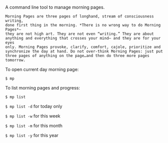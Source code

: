 A command line tool to manage morning pages.

    Morning Pages are three pages of longhand, stream of consciousness writing,
    done first thing in the morning. *There is no wrong way to do Morning Pages*–
    they are not high art. They are not even “writing.” They are about
    anything and everything that crosses your mind– and they are for your eyes
    only. Morning Pages provoke, clarify, comfort, cajole, prioritize and
    synchronize the day at hand. Do not over-think Morning Pages: just put
    three pages of anything on the page…and then do three more pages tomorrow.


To open current day morning page:

`$ mp`

To list morning pages and progress:

`$ mp list`

`$ mp list -d` for today only

`$ mp list -w` for this week

`$ mp list -m` for this month

`$ mp list -y` for this year


